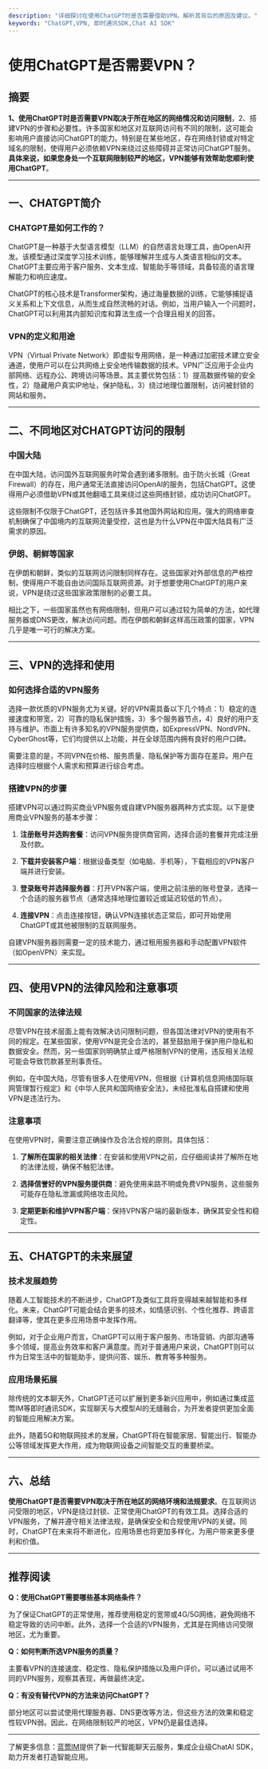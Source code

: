 ```yaml
---
description: "详细探讨在使用ChatGPT时是否需要借助VPN，解析其背后的原因及建议。"
keywords: "ChatGPT,VPN, 即时通讯SDK,Chat AI SDK"
---
```

# 使用ChatGPT是否需要VPN？

## 摘要

**1、使用ChatGPT时是否需要VPN取决于所在地区的网络情况和访问限制**，2、搭建VPN的步骤和必要性。许多国家和地区对互联网访问有不同的限制，这可能会影响用户直接访问ChatGPT的能力。特别是在某些地区，存在网络封锁或对特定域名的限制，使得用户必须依赖VPN来绕过这些障碍并正常访问ChatGPT服务。**具体来说，如果您身处一个互联网限制较严的地区，VPN能够有效帮助您顺利使用ChatGPT**。

---

## 一、CHATGPT简介

### CHATGPT是如何工作的？

ChatGPT是一种基于大型语言模型（LLM）的自然语言处理工具，由OpenAI开发。该模型通过深度学习技术训练，能够理解并生成与人类语言相似的文本。ChatGPT主要应用于客户服务、文本生成、智能助手等领域，具备较高的语言理解能力和响应速度。

ChatGPT的核心技术是Transformer架构，通过海量数据的训练，它能够捕捉语义关系和上下文信息，从而生成自然流畅的对话。例如，当用户输入一个问题时，ChatGPT可以利用其内部知识库和算法生成一个合理且相关的回答。

### VPN的定义和用途

VPN（Virtual Private Network）即虚拟专用网络，是一种通过加密技术建立安全通道，使用户可以在公共网络上安全地传输数据的技术。VPN广泛应用于企业内部网络、远程办公、跨境访问等场景。其主要优势包括：1）提高数据传输的安全性，2）隐藏用户真实IP地址，保护隐私，3）绕过地理位置限制，访问被封锁的网站和服务。

---

## 二、不同地区对CHATGPT访问的限制

### 中国大陆

在中国大陆，访问国外互联网服务时常会遇到诸多限制。由于防火长城（Great Firewall）的存在，用户通常无法直接访问OpenAI的服务，包括ChatGPT。这使得用户必须借助VPN或其他翻墙工具来绕过这些网络封锁，成功访问ChatGPT。

这些限制不仅限于ChatGPT，还包括许多其他国外网站和应用。强大的网络审查机制确保了中国境内的互联网流量受控，这也是为什么VPN在中国大陆具有广泛需求的原因。

### 伊朗、朝鲜等国家

在伊朗和朝鲜，类似的互联网访问限制同样存在。这些国家对外部信息的严格控制，使得用户不能自由访问国际互联网资源。对于想要使用ChatGPT的用户来说，VPN是绕过这些国家政策限制的必要工具。

相比之下，一些国家虽然也有网络限制，但用户可以通过较为简单的方法，如代理服务器或DNS更改，解决访问问题。而在伊朗和朝鲜这样高压政策的国家，VPN几乎是唯一可行的解决方案。

---

## 三、VPN的选择和使用

### 如何选择合适的VPN服务

选择一款优质的VPN服务尤为关键。好的VPN需具备以下几个特点：1）稳定的连接速度和带宽，2）可靠的隐私保护措施，3）多个服务器节点，4）良好的用户支持与维护。市面上有许多知名的VPN服务提供商，如ExpressVPN、NordVPN、CyberGhost等，它们均提供以上功能，并在全球范围内拥有良好的用户口碑。

需要注意的是，不同VPN在价格、服务质量、隐私保护等方面存在差异。用户在选择时应根据个人需求和预算进行综合考虑。

### 搭建VPN的步骤

搭建VPN可以通过购买商业VPN服务或自建VPN服务器两种方式实现。以下是使用商业VPN服务的基本步骤：

1. **注册账号并选购套餐**：访问VPN服务提供商官网，选择合适的套餐并完成注册及付款。
   
2. **下载并安装客户端**：根据设备类型（如电脑、手机等），下载相应的VPN客户端并进行安装。

3. **登录账号并选择服务器**：打开VPN客户端，使用之前注册的账号登录，选择一个合适的服务器节点（通常选择地理位置较近或延迟较低的节点）。

4. **连接VPN**：点击连接按钮，确认VPN连接状态正常后，即可开始使用ChatGPT或其他被限制的互联网服务。

自建VPN服务器则需要一定的技术能力，通过租用服务器和手动配置VPN软件（如OpenVPN）来实现。

---

## 四、使用VPN的法律风险和注意事项

### 不同国家的法律法规

尽管VPN在技术层面上能有效解决访问限制问题，但各国法律对VPN的使用有不同的规定。在某些国家，使用VPN是完全合法的，甚至鼓励用于保护用户隐私和数据安全。然而，另一些国家则明确禁止或严格限制VPN的使用，违反相关法规可能会导致罚款甚至刑事责任。

例如，在中国大陆，尽管有很多人在使用VPN，但根据《计算机信息网络国际联网管理暂行规定》和《中华人民共和国网络安全法》，未经批准私自搭建和使用VPN是违法行为。

### 注意事项

在使用VPN时，需要注意正确操作及合法合规的原则。具体包括：

1. **了解所在国家的相关法律**：在安装和使用VPN之前，应仔细阅读并了解所在地的法律法规，确保不触犯法律。
   
2. **选择信誉好的VPN服务提供商**：避免使用来路不明或免费VPN服务，这些服务可能存在隐私泄漏或网络攻击风险。

3. **定期更新和维护VPN客户端**：保持VPN客户端的最新版本，确保其安全性和稳定性。

---

## 五、CHATGPT的未来展望

### 技术发展趋势

随着人工智能技术的不断进步，ChatGPT及类似工具将变得越来越智能和多样化。未来，ChatGPT可能会结合更多的技术，如情感识别、个性化推荐、跨语言翻译等，使其在更多应用场景中发挥作用。

例如，对于企业用户而言，ChatGPT可以用于客户服务、市场营销、内部沟通等多个领域，提高业务效率和客户满意度。而对于普通用户来说，ChatGPT则可以作为日常生活中的智能助手，提供问答、娱乐、教育等多种服务。

### 应用场景拓展

除传统的文本聊天外，ChatGPT还可以扩展到更多新兴应用中，例如通过集成蓝莺IM等即时通讯SDK，实现聊天与大模型AI的无缝融合，为开发者提供更加全面的智能应用解决方案。

此外，随着5G和物联网技术的发展，ChatGPT将在智能家居、智能出行、智能办公等领域发挥更大作用，成为物联网设备之间智能交互的重要桥梁。

---

## 六、总结

**使用ChatGPT是否需要VPN取决于所在地区的网络环境和法规要求**。在互联网访问受限的地区，VPN是绕过封锁、正常使用ChatGPT的有效工具。选择合适的VPN服务，了解并遵守相关法律法规，是确保安全和合规使用VPN的关键。同时，ChatGPT在未来将不断进化，应用场景也将更加多样化，为用户带来更多便利和价值。

---

## 推荐阅读

**Q：使用ChatGPT需要哪些基本网络条件？**

为了保证ChatGPT的正常使用，推荐使用稳定的宽带或4G/5G网络，避免网络不稳定导致的访问中断。此外，选择一个合适的VPN服务，尤其是在网络访问受限地区，尤为重要。

**Q：如何判断所选VPN服务的质量？**

主要看VPN的连接速度、稳定性、隐私保护措施以及用户评价。可以通过试用不同的VPN服务，观察其表现，再做最终决定。

**Q：有没有替代VPN的方法来访问ChatGPT？**

部分地区可以尝试使用代理服务器、DNS更改等方法，但这些方法的效果和稳定性较VPN弱。因此，在网络限制较严的地区，VPN仍是最佳选择。

---

了解更多信息：[蓝莺IM](https://www.lanyingim.com)提供了新一代智能聊天云服务，集成企业级ChatAI SDK，助力开发者打造智能应用。
